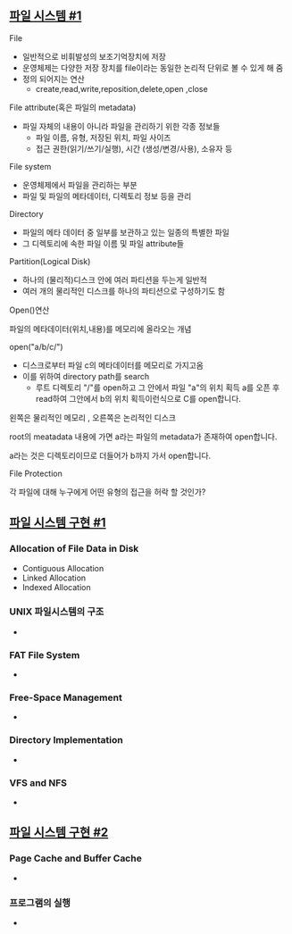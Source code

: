 ## [파일 시스템 #1](https://core.ewha.ac.kr/publicview/C0101020140516150939191200?vmode=f)

File

- 일반적으로 비휘발성의 보조기억장치에 저장
- 운영체제는 다양한 저장 장치를 file이라는 동일한 논리적 단위로 볼 수 있게 해 줌
- 정의 되어지는 연산
  - create,read,write,reposition,delete,open ,close 

File attribute(혹은 파일의 metadata)

- 파일 자체의 내용이 아니라 파일을 관리하기 위한 각종 정보들
  - 파일 이름, 유형, 저장된 위치, 파일 사이즈
  - 접근 권한(읽기/쓰기/실행), 시간 (생성/변경/사용), 소유자 등

File system

- 운영체제에서 파일을 관리하는 부분
- 파일 및 파일의 메타데이터, 디렉토리 정보 등을 관리

Directory

- 파일의 메타 데이터 중 일부를 보관하고 있는 일종의 특별한 파일
- 그 디렉토리에 속한 파일 이름 및 파일 attribute들 

Partition(Logical Disk)

- 하나의 (물리적)디스크 안에 여러 파티션을 두는게 일반적
- 여러 개의 물리적인 디스크를 하나의 파티션으로 구성하기도 함

Open()연산



파일의 메타데이터(위치,내용)를 메모리에 올라오는 개념

open("a/b/c/")

- 디스크로부터 파일 c의 메타데이터를 메모리로 가지고옴
- 이를 위하여 directory path를 search
  - 루트 디렉토리 "/"를 open하고 그 안에서 파일 "a"의 위치 획득 a를 오픈 후 read하여 그안에서 b의 위치 획득이런식으로 C를 open합니다.



왼쪽은 물리적인 메모리 , 오른쪽은 논리적인 디스크

root의 meatadata 내용에 가면 a라는 파일의 metadata가 존재하여 open합니다. 

a라는 것은 디렉토리이므로 더들어가 b까지 가서 open합니다.

File Protection

각 파일에 대해 누구에게 어떤 유형의 접근을 허락 할 것인가?




## [파일 시스템 구현 #1](https://core.ewha.ac.kr/publicview/C0101020140520134614002164?vmode=f)

### Allocation of File Data in Disk

- Contiguous Allocation
- Linked Allocation
- Indexed Allocation

### UNIX 파일시스템의 구조

- 

### FAT File System

- 

### Free-Space Management

- 

### Directory Implementation

- 

### VFS and NFS

- 

## [파일 시스템 구현 #2](https://core.ewha.ac.kr/publicview/C0101020140523142954456205?vmode=f)

### Page Cache and Buffer Cache

- 

### 프로그램의 실행

-
